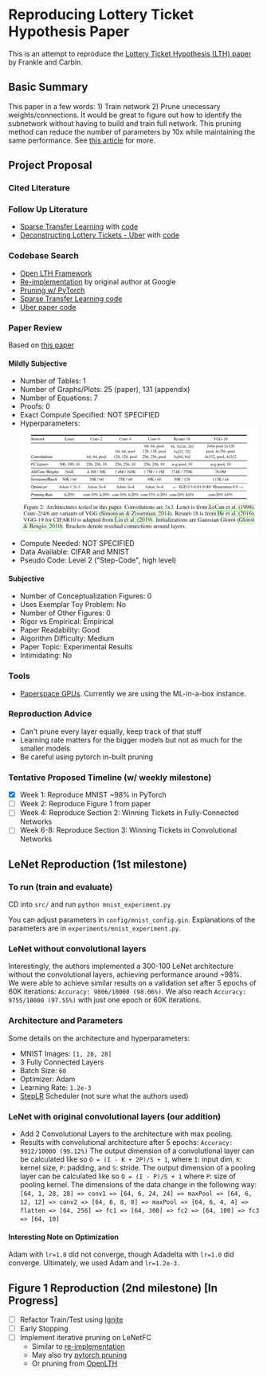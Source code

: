 # Reproducing Lottery Ticket Hypothesis Paper
This is an attempt to reproduce the [Lottery Ticket Hypothesis (LTH) paper](https://arxiv.org/abs/1803.03635) by Frankle and Carbin. 

## Basic Summary 
This paper in a few words: 1) Train network 2) Prune unecessary weights/connections. It would be great to figure out how to identify the subnetwork without having to build and train full network. This pruning method can reduce the number of parameters by 10x while maintaining the same performance. See [this article](https://www.technologyreview.com/2019/05/10/135426/a-new-way-to-build-tiny-neural-networks-could-create-powerful-ai-on-your-phone/) for more. 

## Project Proposal

### Cited Literature

### Follow Up Literature
* [Sparse Transfer Learning](https://paperswithcode.com/paper/sparse-transfer-learning-via-winning-lottery) with [code](https://github.com/rahulsmehta/sparsity-experiments)
* [Deconstructing Lottery Tickets - Uber](https://eng.uber.com/deconstructing-lottery-tickets/) with [code](https://github.com/uber-research/deconstructing-lottery-tickets)

### Codebase Search
* [Open LTH Framework](https://github.com/facebookresearch/open_lth)
* [Re-implementation](https://github.com/google-research/lottery-ticket-hypothesis) by original author at Google
* [Pruning w/ PyTorch](https://pytorch.org/tutorials/intermediate/pruning_tutorial.html)
* [Sparse Transfer Learning code](https://github.com/rahulsmehta/sparsity-experiments)
* [Uber paper code](https://github.com/uber-research/deconstructing-lottery-tickets)

### Paper Review
Based on [this paper](https://papers.nips.cc/paper/8787-a-step-toward-quantifying-independently-reproducible-machine-learning-research.pdf)

#### Mildly Subjective
* Number of Tables: 1
* Number of Graphs/Plots: 25 (paper), 131 (appendix)
* Number of Equations: 7
* Proofs: 0
* Exact Compute Specified: NOT SPECIFIED
* Hyperparameters: ![Figure 2](lottery_ticket_hyperparameters.png) 
* Compute Needed: NOT SPECIFIED
* Data Available: CIFAR and MNIST
* Pseudo Code: Level 2 ("Step-Code", high level)

#### Subjective
* Number of Conceptualization Figures: 0
* Uses Exemplar Toy Problem: No
* Number of Other Figures: 0
* Rigor vs Empirical: Empirical
* Paper Readability: Good
* Algorithm Difficulty: Medium
* Paper Topic: Experimental Results
* Intimidating: No

### Tools
* [Paperspace GPUs](https://gradient.paperspace.com/free-gpu). Currently we are using the ML-in-a-box instance.

### Reproduction Advice
* Can't prune every layer equally, keep track of that stuff
* Learning rate matters for the bigger models but not as much for the smaller models
* Be careful using pytorch in-built pruning

### Tentative Proposed Timeline (w/ weekly milestone)
* [X] Week 1: Reproduce MNIST ~98% in PyTorch
* [ ] Week 2: Reproduce Figure 1 from paper
* [ ] Week 4: Reproduce Section 2: Winning Tickets in Fully-Connected Networks
* [ ] Week 6-8: Reproduce Section 3: Winning Tickets in Convolutional Networks

## LeNet Reproduction (1st milestone)

### To run (train and evaluate)
CD into `src/` and run `python mnist_experiment.py`

You can adjust parameters in `config/mnist_config.gin`. 
Explanations of the parameters are in `experiments/mnist_experiment.py`.

### LeNet without convolutional layers
Interestingly, the authors implemented a 300-100 LeNet architecture 
without the convolutional layers, achieving performance around ~98%.  
We were able to achieve similar results on a validation set after 
5 epochs of 60K iterations: `Accuracy: 9806/10000 (98.06%)`. We also reach
`Accuracy: 9755/10000 (97.55%)` with just one epoch or 60K iterations. 

### Architecture and Parameters
Some details on the architecture and hyperparameters:
* MNIST Images: `[1, 28, 28]`
* 3 Fully Connected Layers
* Batch Size: `60`
* Optimizer: Adam
* Learning Rate: `1.2e-3`
* [StepLR](https://pytorch.org/docs/stable/optim.html#torch.optim.lr_scheduler.StepLR) Scheduler (not sure what the authors used)

### LeNet with original convolutional layers (our addition)
* Add 2 Convolutional Layers to the architecture with max pooling.
* Results with convolutional architecture after 5 epochs: `Accuracy: 9912/10000 (99.12%)`
The output dimension of a convolutional layer can be calculated like so `O = (I - K + 2P)/S + 1`, where `I`: input dim,
`K`: kernel size, `P`: padding, and `S`: stride. The output dimension of a
pooling layer can be calculated like so `O = (I - P)/S + 1` where `P`: size of pooling kernel. The dimensions of
the data change in the following way: `[64, 1, 28, 28] => conv1 => [64, 6, 24, 24] => maxPool => [64, 6, 12, 12]
=> conv2 => [64, 6, 8, 8] => maxPool => [64, 6, 4, 4] => flatten => [64, 256] => fc1 => [64, 300] => fc2 => [64, 100]
=> fc3 => [64, 10]`

#### Interesting Note on Optimization
Adam with `lr=1.0` did not converge, though Adadelta with `lr=1.0` did converge. 
Ultimately, we used Adam and `lr=1.2e-3.`


## Figure 1 Reproduction (2nd milestone) [In Progress]
* [ ] Refactor Train/Test using [Ignite](https://pytorch.org/ignite/)
* [ ] Early Stopping
* [ ] Implement iterative pruning on LeNetFC
    - Similar to [re-implementation](https://github.com/google-research/lottery-ticket-hypothesis/blob/a032bd01c689823a208b8ca616d483187e1e471e/foundations/pruning.py#L24)
    - May also try [pytorch pruning](https://github.com/facebookresearch/open_lth/tree/master/pruning)
    - Or pruning from [OpenLTH](https://github.com/facebookresearch/open_lth/tree/master/pruning)


